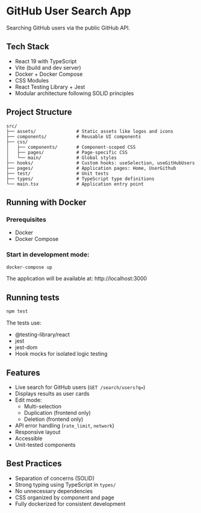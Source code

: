 # GitHub User Search App

Searching GitHub users via the public GitHub API.

## Tech Stack

- React 19 with TypeScript
- Vite (build and dev server)
- Docker + Docker Compose
- CSS Modules
- React Testing Library + Jest
- Modular architecture following SOLID principles

## Project Structure

```
src/
├── assets/               # Static assets like logos and icons
├── components/           # Reusable UI components
├── css/
│   ├── components/       # Component-scoped CSS
│   ├── pages/            # Page-specific CSS
│   └── main/             # Global styles
├── hooks/                # Custom hooks: useSelection, useGitHubUsers
├── pages/                # Application pages: Home, UserGithub
├── test/                 # Unit tests
├── types/                # TypeScript type definitions
└── main.tsx              # Application entry point
```

## Running with Docker

### Prerequisites

- Docker
- Docker Compose

### Start in development mode:

```bash
docker-compose up
```

The application will be available at: http://localhost:3000

## Running tests

```bash
npm test
```

The tests use:

- @testing-library/react
- jest
- jest-dom
- Hook mocks for isolated logic testing

## Features

- Live search for GitHub users (`GET /search/users?q=`)
- Displays results as user cards
- Edit mode:
  - Multi-selection
  - Duplication (frontend only)
  - Deletion (frontend only)
- API error handling (`rate_limit`, `network`)
- Responsive layout
- Accessible
- Unit-tested components

## Best Practices

- Separation of concerns (SOLID)
- Strong typing using TypeScript in `types/`
- No unnecessary dependencies
- CSS organized by component and page
- Fully dockerized for consistent development